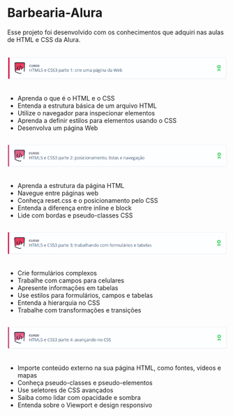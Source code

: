 # Barbearia-Alura
Esse projeto foi desenvolvido com os conhecimentos que adquiri nas aulas de HTML e CSS da Alura.
<br>
<br>
<div>
<img alt="imagem curso HTML e CSS parte 1" src="https://github.com/Feuchard/Barbearia-Alura/blob/main/assets/img/html-css-parte-1.png">
<br>
<br>
  <ul>
    <li>Aprenda o que é o HTML e o CSS</li>
    <li>Entenda a estrutura básica de um arquivo HTML</li>
    <li>Utilize o navegador para inspecionar elementos</li>
    <li>Aprenda a definir estilos para elementos usando o CSS</li>
    <li>Desenvolva um página Web</li>
</div>  

##
<div>
<img alt="imagem curso HTML e CSS parte 2" src="https://github.com/Feuchard/Barbearia-Alura/blob/main/assets/img/html-css-parte-2.png">
<br>
<br>
  <ul>
    <li>Aprenda a estrutura da página HTML</li>
    <li>Navegue entre páginas web</li>
    <li>Conheça reset.css e o posicionamento pelo CSS</li>
    <li>Entenda a diferença entre inline e block</li>
    <li>Lide com bordas e pseudo-classes CSS</li>
</div>  

##
  <div>
<img alt="imagem curso HTML e CSS parte 3" src="https://github.com/Feuchard/Barbearia-Alura/blob/main/assets/img/html-css-parte-3.png">
<br>
<br>
  <ul>
    <li>Crie formulários complexos</li>
    <li>Trabalhe com campos para celulares</li>
    <li>Apresente informações em tabelas</li>
    <li>Use estilos para formulários, campos e tabelas</li>
    <li>Entenda a hierarquia no CSS</li>
    <li>Trabalhe com transformações e transições</li>
</div>  

##
<div>
<img alt="imagem curso HTML e CSS parte 4" src="https://github.com/Feuchard/Barbearia-Alura/blob/main/assets/img/html-css-parte-4.png">
<br>
<br>
  <ul>
    <li>Importe conteúdo externo na sua página HTML, como fontes, vídeos e mapas</li>
    <li>Conheça pseudo-classes e pseudo-elementos</li>
    <li>Use seletores de CSS avançados</li>
    <li>Saiba como lidar com opacidade e sombra</li>
    <li>Entenda sobre o Viewport e design responsivo</li>
</div>  

##
